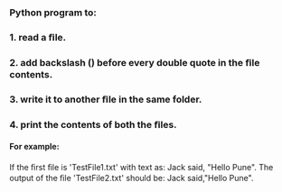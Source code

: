 ### Python program to:
### 1. read a ﬁle.
### 2. add backslash (\) before every double quote in the ﬁle contents.
### 3. write it to another ﬁle in the same folder.
### 4. print the contents of both the ﬁles.


#### For example:

If the ﬁrst ﬁle is 'TestFile1.txt' with text as:
Jack said, "Hello Pune".
The output of the ﬁle 'TestFile2.txt' should be:
Jack said,\"Hello Pune\".
